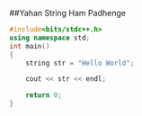 ##Yahan String Ham Padhenge

```c++
#include<bits/stdc++.h>
using namespace std;
int main()
{
    string str = "Hello World";

    cout << str << endl;

    return 0;
}
```